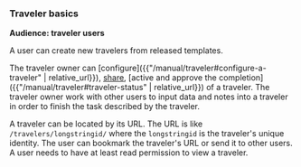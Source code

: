 ### Traveler basics

**Audience: traveler users**

A user can create new travelers from released templates.  

The traveler owner can [configure]({{"/manual/traveler#configure-a-traveler" | relative_url}}), [share](#share-traveler), [active and approve the completion]({{"/manual/traveler#traveler-status" | relative_url}}) of a traveler. The traveler owner work with other users to input data and notes into a traveler in order to finish the task described by the traveler. 

A traveler can be located by its URL. The URL is like `/travelers/longstringid/` where the `longstringid` is the traveler's unique identity. The user can bookmark the traveler's URL or send it to other users. A user needs to have at least read permission to view a traveler.
